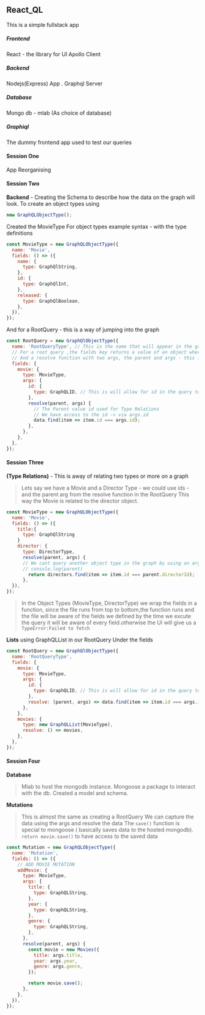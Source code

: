## React_QL

This is a simple fullstack app

##### Frontend

React - the library for UI
Apollo Client

##### Backend

Nodejs(Express) App .
Graphql Server

##### Database

Mongo db - mlab (As choice of database)

##### Graphiql

The dummy frontend app used to test our queries

#### Session One

App Reorganising

#### Session Two

**Backend** - Creating the Schema to describe how the data on the graph will look.
To create an object types using

```js
new GraphQLObjectType();
```

Created the MovieType
For object types example syntax - with the type definitions

```js
const MovieType = new GraphQLObjectType({
  name: 'Movie',
  fields: () => ({
    name: {
      type: GraphQlString,
    },
    id: {
      type: GraphQlInt,
    },
    released: {
      type: GraphQlBoolean,
    },
  }),
});
```

And for a RootQuery - this is a way of jumping into the graph

```js
const RootQuery = new GraphQlObjectType({
  name: 'RootQueryType', // This is the name that will appear in the graphiql ui
  // For a root query ,the fields key returns a value of an object where we describe the field which is an object too with a type  to reference the ObjectType(Schema), the args - the possible args that will be passed with the query.
  // And a resolve function with two args, the parent and args - this is where we could filter thru the data to be returned by the query basically it look at the data and returns whats needed
  fields: {
    movie: {
      type: MovieType,
      args: {
        id: {
          type: GraphQLID, // This is will allow for id in the query to be either a string or interger
        },
        resolve(parent, args) {
          // The Parent value id used for Type Relations
          // We have access to the id -> via args.id
          data.find(item => item.id === args.id);
        },
      },
    },
  },
});
```

#### Session Three

**(Type Relations)** - This is away of relating two types or more on a graph

> Lets say we have a Movie and a Director Type -
> we could use ids - and the parent arg from the resolve function in the RootQuery
> This way the Movie is related to the director object.

```js
const MovieType = new GraphQLObjectType({
  name: 'Movie',
  fields: () => ({
    title:{
      type: GraphQlString
    }
    director: {
      type: DirectorType,
      resolve(parent, args) {
      // We cant query another object type in the graph by using an arg / map key ie;
      // console.log(parent)
        return directors.find(item => item.id === parent.directorId);
      },
  }),
});
```

> In the Object Types (MovieType, DirectorType) we wrap the fields in a function,
> since the file runs from top to bottom,the function runs and the file will be aware of the fields we defined
> by the time we excute the query it will be aware of every field.otherwise the UI will give us a `TypeError:Failed to fetch`

**Lists** using GraphQLList in our RootQuery Under the fields

```js
const RootQuery = new GraphQlObjectType({
  name: 'RootQueryType',
  fields: {
    movie: {
      type: MovieType,
      args: {
        id: {
          type: GraphQLID, // This is will allow for id in the query to be either a string or interger
        },
        resolve: (parent, args) => data.find(item => item.id === args.id),
      },
    },
    movies: {
      type: new GraphQLList(MovieType),
      resolve: () => movies,
    },
  },
});
```

#### Session Four

**Database**

> Mlab to host the mongodb instance.
> Mongoose a package to interact with the db.
> Created a model and schema.

**Mutations**

> This is almost the same as creating a RootQuery
> We can capture the data using the args and resolve the data
> The `save()` function is special to mongoose ( basically saves data to the hosted mongodb).
> `return movie.save()` to have access to the saved data

```js
const Mutation = new GraphQLObjectType({
  name: 'Mutation',
  fields: () => ({
    // ADD MOVIE MUTATION
    addMovie: {
      type: MovieType,
      args: {
        title: {
          type: GraphQLString,
        },
        year: {
          type: GraphQLString,
        },
        genre: {
          type: GraphQLString,
        },
      },
      resolve(parent, args) {
        const movie = new Movies({
          title: args.title,
          year: args.year,
          genre: args.genre,
        });

        return movie.save();
      },
    },
  }),
});
```
